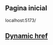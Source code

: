 ## Pagina inicial
localhost:5173/


## [Dynamic href](https://stackoverflow.com/questions/31567729/how-to-create-dynamic-href-in-react-render-function)